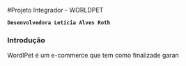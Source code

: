 #Projeto Integrador - WORLDPET

**`Desenvolvedora Letícia Alves Roth`**

### Introdução
WordlPet é um e-commerce que tem como finalizade garan
